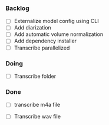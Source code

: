 
### Backlog

- [ ] Externalize model config using CLI  
- [ ] Add diarization  
- [ ] Add automatic volume normalization  
- [ ] Add dependency installer  
- [ ] Transcribe parallelized  

### Doing

- [ ] Transcribe folder  

### Done

- [ ] transcribe m4a file  
- [ ] Transcribe wav file  


